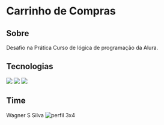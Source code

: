<h1>Carrinho de Compras</h1>

<h2> Sobre</h2>
<p>Desafio na Prática Curso de lógica de programação da Alura.</p>

##  Tecnologias
<div>
  <img src="https://img.shields.io/badge/HTML-239120?style=for-the-badge&logo=html5&logoColor=white">
  <img src="https://img.shields.io/badge/CSS-239120?&style=for-the-badge&logo=css3&logoColor=white">
  <img src="https://img.shields.io/badge/JavaScript-F7DF1E?style=for-the-badge&logo=javascript&logoColor=black">
</div>

## Time
 Wagner S Silva
 ![perfil 3x4](https://github.com/user-attachments/assets/a5d657b9-b4ec-48af-902e-2518e93165b8)
